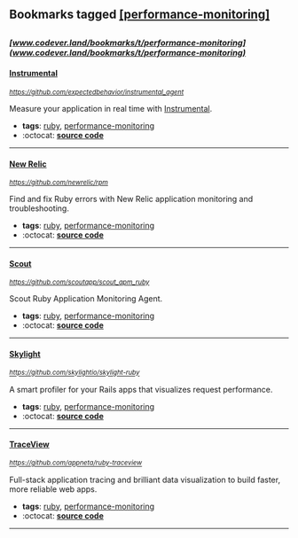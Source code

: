 ## Bookmarks tagged [[performance-monitoring]](https://www.codever.land/search?q=[performance-monitoring])

_<sup><sup>[www.codever.land/bookmarks/t/performance-monitoring](www.codever.land/bookmarks/t/performance-monitoring)</sup></sup>_
---
#### [Instrumental](https://github.com/expectedbehavior/instrumental_agent)
_<sup>https://github.com/expectedbehavior/instrumental_agent</sup>_

Measure your application in real time with [Instrumental](http://instrumentalapp.com).
* **tags**: [ruby](../tagged/ruby.md), [performance-monitoring](../tagged/performance-monitoring.md)
* :octocat: **[source code](https://github.com/expectedbehavior/instrumental_agent)**
---
#### [New Relic](https://github.com/newrelic/rpm)
_<sup>https://github.com/newrelic/rpm</sup>_

Find and fix Ruby errors with New Relic application monitoring and troubleshooting.
* **tags**: [ruby](../tagged/ruby.md), [performance-monitoring](../tagged/performance-monitoring.md)
* :octocat: **[source code](https://github.com/newrelic/rpm)**
---
#### [Scout](https://github.com/scoutapp/scout_apm_ruby)
_<sup>https://github.com/scoutapp/scout_apm_ruby</sup>_

Scout Ruby Application Monitoring Agent.
* **tags**: [ruby](../tagged/ruby.md), [performance-monitoring](../tagged/performance-monitoring.md)
* :octocat: **[source code](https://github.com/scoutapp/scout_apm_ruby)**
---
#### [Skylight](https://github.com/skylightio/skylight-ruby)
_<sup>https://github.com/skylightio/skylight-ruby</sup>_

A smart profiler for your Rails apps that visualizes request performance.
* **tags**: [ruby](../tagged/ruby.md), [performance-monitoring](../tagged/performance-monitoring.md)
* :octocat: **[source code](https://github.com/skylightio/skylight-ruby)**
---
#### [TraceView](https://github.com/appneta/ruby-traceview)
_<sup>https://github.com/appneta/ruby-traceview</sup>_

Full-stack application tracing and brilliant data visualization to build faster, more reliable web apps.
* **tags**: [ruby](../tagged/ruby.md), [performance-monitoring](../tagged/performance-monitoring.md)
* :octocat: **[source code](https://github.com/appneta/ruby-traceview)**
---

